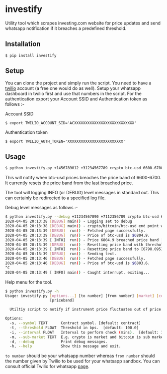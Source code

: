 # investify

Utility tool which scrapes investing.com website for price updates and send whatsapp notification if it breaches a predefined threshold.


## Installation

    $ pip install investify


## Setup

You can clone the project and simply run the script. You need to have a [twilio](https://www.twilio.com/) account (a free one would do as well). Setup your whatsapp dashboard in twilio first and use that numbers in the script. For the authentication export your Account SSID and Authentication token as follows :-

Account SSID

    $ export TWILIO_ACCOUNT_SID='ACXXXXXXXXXXXXXXXXXXXXXXXXXXX'

Authentication token

    $ export TWILIO_AUTH_TOKEN='XXXXXXXXXXXXXXXXXXXXXXXXX'


## Usage

```bash
$ python investify.py +1456789012 +31234567789 crypto btc-usd 6600-6700 --sub-market bitcoin --threshold 10
```
This will notify when btc-usd prices breaches the price band of 6600-6700. It currently resets the price band from the last breached price.

The tool will logging INFO (or DEBUG) level messages in standard out. This can certainly be redirected to a specified log file.

Debug level messages as follows :-
```bash
$ python investify.py --debug +11234567890 +7112356789 crypto btc-usd 6600-6700 --sub-market bitcoin --threshold 10 --interval 0.1
2020-04-05 20:13:38 [DEBUG] main() - Logging set to debug
2020-04-05 20:13:38 [DEBUG] main() - crypto/bitcoin/btc-usd end point will be queried.
2020-04-05 20:13:39 [DEBUG]  run() - Fetched page successfully.
2020-04-05 20:13:39 [DEBUG]  run() - Price of btc-usd is $6804.9.
2020-04-05 20:13:39 [ INFO]  run() - Price 6804.9 breached price band [6600.0, 6700.0].
2020-04-05 20:13:39 [DEBUG]  run() - Resetting price band with threshold value 10.0.
2020-04-05 20:13:39 [ INFO]  run() - Resetting price band to [6798.0951, 6811.704899999999].
2020-04-05 20:13:39 [DEBUG]  run() - Sending text.
2020-04-05 20:13:46 [DEBUG]  run() - Fetched page successfully.
2020-04-05 20:13:46 [DEBUG]  run() - Price of btc-usd is $6803.6.
^C
2020-04-05 20:13:49 [ INFO] main() - Caught interrupt, exiting...
```

Help menu for the tool.
```bash
$ python investify.py -h
Usage: investify.py [options...] [to number] [from number] [market] [contract]
                    [priceband]

  Utiltiy script to notify if instrument price fluctuates out of price band.

Options:
  -s, --symbol TEXT      Contract symbol. [default: contract]
  -t, --threshold FLOAT  Threshold in bps.  [default: 100.0]
  -i, --interval FLOAT   Interval to perform check (mins).  [default: 1.0]
  -m, --sub-market TEXT  E.g. crypto is market and bitcoin is sub market.
  -d, --debug            Print debug messages.
  -h, --help             Show this message and exit.
```

`to number` should be your whatsapp number whereas `from number` should the number given by Twilio to be used for your whatsapp sandbox. You can consult official Twilio for whatsapp [page](https://www.twilio.com/docs/whatsapp/api).
